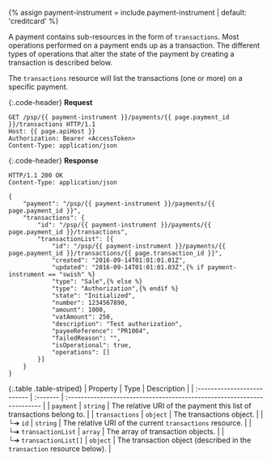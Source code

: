 {% assign payment-instrument = include.payment-instrument | default: 'creditcard' %}

A payment contains sub-resources in the form of `transactions`. Most operations
performed on a payment ends up as a transaction. The different types of
operations that alter the state of the payment by creating a transaction is
described below.

The `transactions` resource will list the transactions (one or more) on a
specific payment.

{:.code-header}
**Request**

```http
GET /psp/{{ payment-instrument }}/payments/{{ page.payment_id }}/transactions HTTP/1.1
Host: {{ page.apiHost }}
Authorization: Bearer <AccessToken>
Content-Type: application/json
```

{:.code-header}
**Response**

```http
HTTP/1.1 200 OK
Content-Type: application/json

{
    "payment": "/psp/{{ payment-instrument }}/payments/{{ page.payment_id }}",
    "transactions": {
        "id": "/psp/{{ payment-instrument }}/payments/{{ page.payment_id }}/transactions",
        "transactionList": [{
            "id": "/psp/{{ payment-instrument }}/payments/{{ page.payment_id }}/transactions/{{ page.transaction_id }}",
            "created": "2016-09-14T01:01:01.01Z",
            "updated": "2016-09-14T01:01:01.03Z",{% if payment-instrument == "swish" %}
            "type": "Sale",{% else %}
            "type": "Authorization",{% endif %}
            "state": "Initialized",
            "number": 1234567890,
            "amount": 1000,
            "vatAmount": 250,
            "description": "Test authorization",
            "payeeReference": "PR1004",
            "failedReason": "",
            "isOperational": true,
            "operations": []
        }]
    }
}
```

{:.table .table-striped}
| Property                    | Type     | Description                                                             |
| :-------------------------- | :------- | :---------------------------------------------------------------------- |
| `payment`                   | `string` | The relative URI of the payment this list of transactions belong to.    |
| `transactions`              | `object` | The transactions object.                                                |
| └➔&nbsp;`id`                | `string` | The relative URI of the current `transactions` resource.                |
| └➔&nbsp;`transactionList`   | `array`  | The array of transaction objects.                                       |
| └➔&nbsp;`transactionList[]` | `object` | The transaction object (described in the `transaction` resource below). |
